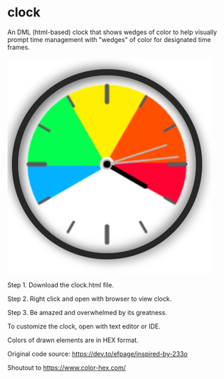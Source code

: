 # clock
An DML (html-based) clock that shows wedges of color to help visually prompt time management with "wedges" of color for designated time frames. 

![alt text](https://github.com/aleshreffler/clock/blob/main/time%20wedge%20clock.png?raw=true)

Step 1. Download the clock.html file.

Step 2. Right click and open with browser to view clock. 

Step 3. Be amazed and overwhelmed by its greatness. 


To customize the clock, open with text editor or IDE. 

Colors of drawn elements are in HEX format. 


Original code source: https://dev.to/efpage/inspired-by-233o 

Shoutout to https://www.color-hex.com/ 
